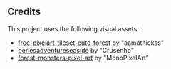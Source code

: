 ## Credits

This project uses the following visual assets:

  * [free-pixelart-tileset-cute-forest](https://aamatniekss.itch.io/free-pixelart-tileset-cute-forest) by "aamatniekss"
  * [beriesadventureseaside](https://crusenho.itch.io/beriesadventureseaside) by "Crusenho"
  * [forest-monsters-pixel-art](https://monopixelart.itch.io/forest-monsters-pixel-art) by "MonoPixelArt"
